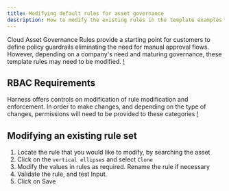 ```yaml
---
title: Modifying default rules for asset governance 
description: How to modify the existing rules in the template examples for asset governance
---
```


Cloud Asset Governance Rules provide a starting point for customers to define policy guardrails eliminating the need for manual approval flows. However, depending on a company's need and maturing governance, these template rules may need to be modified.
[!](./static/governancerules.png)

## RBAC Requirements

Harness offers controls on modification of rule modification and enforcement.  In order to make changes, and depending on the type of changes, permissions will need to be provided to these categories
[!](./static/governancerules-rbac.png)

## Modifying an existing rule set

1. Locate the rule that you would like to modify, by searching the asset
2. Click on the `vertical ellipses` and select `Clone`
3. Modify the values in rules as required.  Rename the rule if necessary
4. Validate the rule, and test Input.  
5. Click on Save
